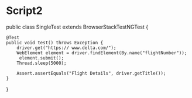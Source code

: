 # Script2

public class SingleTest extends BrowserStackTestNGTest {

    @Test
    public void test() throws Exception {
        driver.get("https:// www.delta.com/");
        WebElement element = driver.findElement(By.name("flightNumber"));
         element.submit();
        Thread.sleep(5000);

        Assert.assertEquals("Flight Details", driver.getTitle());
    }
}
